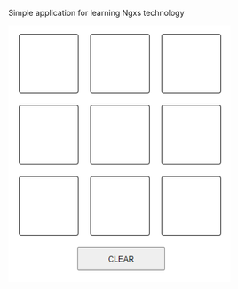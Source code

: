 Simple application for learning Ngxs technology

<img src="./screenshots/1.PNG" alt="screenshot1" width="400" style="margin: auto">
